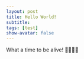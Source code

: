```yaml
---
layout: post
title: Hello World! 
subtitle: 
tags: [test]
show-avatar: false
---
```


What a time to be alive! 🙌🏿🙌🏿